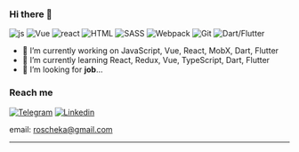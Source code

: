 

### Hi there 👋
![js](https://img.shields.io/badge/JavaScript-gold?style=for-the-badge&logo=javascript&labelColor=white)
![Vue](https://img.shields.io/badge/Vue-mediumseagreen?style=for-the-badge&logo=react&labelColor=white)
![react](https://img.shields.io/badge/React-maroon?style=for-the-badge&logo=react&labelColor=white)
![HTML](https://img.shields.io/badge/HTML-red?style=for-the-badge&logo=HTML5&labelColor=white)
![SASS](https://img.shields.io/badge/SASS-pink?style=for-the-badge&logo=SASS&labelColor=white)
![Webpack](https://img.shields.io/badge/Webpack-blue?style=for-the-badge&logo=webpack&labelColor=white)
![Git](https://img.shields.io/badge/GIT-red?style=for-the-badge&logo=git&labelColor=white)
![Dart/Flutter](https://img.shields.io/badge/DART-cyan?style=for-the-badge&logo=git&labelColor=white)


- 🔭 I’m currently working on JavaScript, Vue, React, MobX, Dart, Flutter
- 🌱 I’m currently learning React, Redux, Vue, TypeScript, Dart, Flutter
- 👯 I’m looking for **job**...


### **Reach me**

[![Telegram](https://img.shields.io/badge/TELEGRAM-blue?style=for-the-badge&logo=telegram&labelColor=white)](https://tlgg.ru/roscheka)
[![Linkedin](https://img.shields.io/badge/Linkedin-blue?style=for-the-badge&logo=Linkedin&labelColor=white&logoColor=blue)](https://www.linkedin.com/in/alexey-kagan/)

email: roscheka@gmail.com

*****

